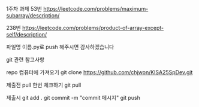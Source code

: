 1주차 과제
53번
https://leetcode.com/problems/maximum-subarray/description/

238번
https://leetcode.com/problems/product-of-array-except-self/description/

파일명 이름.py로 push 해주시면 감사하겠습니다

git 관련 참고사항


repo 컴퓨터에 가져오기
git clone https://github.com/chjwon/KISA25SpDev.git

제출전 pull 한번 체크하기
git pull

제출시
git add .
git commit -m "commit 메시지"
git push